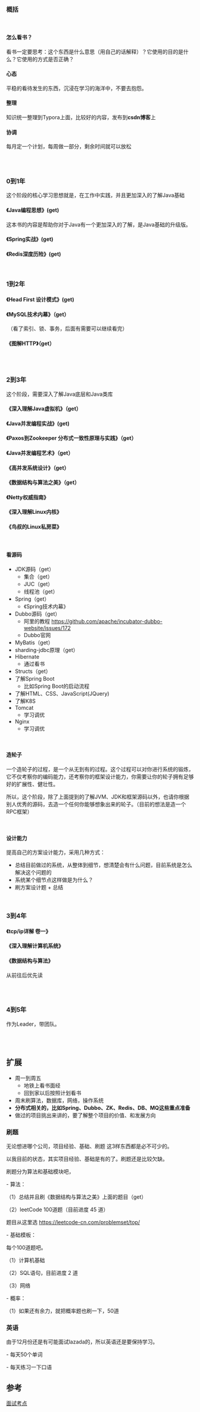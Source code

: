 ### 概括

<br/>



#### 怎么看书？

看书一定要思考：这个东西是什么意思（用自己的话解释）？它使用的目的是什么？它使用的方式是否正确？

#### 心态

平稳的看待发生的东西，沉浸在学习的海洋中，不要去抱怨。

#### 整理

知识统一整理到Typora上面，比较好的内容，发布到**csdn博客**上

#### 协调

每月定一个计划，每周做一部分，剩余时间就可以放松



<br/>

<br/>



### 0到1年

这个阶段的核心学习思想就是，在工作中实践，并且更加深入的了解Java基础

#### 《Java编程思想》(get)

这本书的内容是帮助你对于Java有一个更加深入的了解，是Java基础的升级版。

#### 《Spring实战》(get)

#### 《Redis深度历险》(get)

<br/>



### 1到2年

#### 《Head First 设计模式》(get)

#### 《MySQL技术内幕》（get）

​			（看了索引、锁、事务，后面有需要可以继续看完）

#### 《图解HTTP》（get）

<br/>

<br/>



### 2到3年

这个阶段，需要深入了解Java底层和Java类库

#### 《深入理解Java虚拟机》（get）

#### 《Java并发编程实战》(get)

#### 《Paxos到Zookeeper  分布式一致性原理与实践》（get）

####  《Java并发编程艺术》（get）

#### 《高并发系统设计》（get）

#### 《数据结构与算法之美》（get）

#### 《Netty权威指南》

#### 《深入理解Linux内核》

#### 《鸟叔的Linux私房菜》

<br/>



#### 看源码

- JDK源码（get）
  - 集合（get）
  - JUC（get）
  - 线程池（get）
- Spring（get） 
  -  《Spring技术内幕》
- Dubbo源码（get）
  - 阿里的教程 <https://github.com/apache/incubator-dubbo-website/issues/172>
  - Dubbo官网
- MyBatis（get）
- sharding-jdbc原理（get）
- Hibernate
  - 通过看书
- Structs（get）
- 了解Spring Boot
  - 比如Spring Boot的启动流程
- 了解HTML、CSS、JavaScript(JQuery)
- 了解K8S
- Tomcat
  - 学习调优
- Nginx
  - 学习调优

<br/>



#### 造轮子

一个造轮子的过程，是一个从无到有的过程。这个过程可以对你进行系统的锻炼，它不仅考察你的编码能力，还考察你的框架设计能力，你需要让你的轮子拥有足够好的扩展性、健壮性。

所以，这个阶段，除了上面提到的了解JVM、JDK和框架源码以外，也请你根据别人优秀的源码，去造一个任何你能够想象出来的轮子。（目前的想法是造一个RPC框架）



<br/>



#### 设计能力

提高自己的方案设计能力，采用几种方式：

- 总结目前做过的系统，从整体到细节，想清楚会有什么问题，目前系统是怎么解决这个问题的
- 系统某个细节点这样做是为什么？
- 刷方案设计题 + 总结



<br/>





### 3到4年

#### 《tcp/ip详解 卷一》

#### 《深入理解计算机系统》

#### 《数据结构与算法》

从前往后优先读

<br/>

<br/>



### 4到5年

作为Leader，带团队。

<br/>

<br/>





## 扩展



- 周一到周五
  - 地铁上看书面经
  - 回到家以后按照计划看书
- 周末刷算法，数据库，网络，操作系统
- **分布式相关的，比如Spring、Dubbo、ZK、Redis、DB、MQ这些重点准备**
- 做过的项目挑出来讲的，要了解整个项目的价值、和发展方向





### 刷题

无论想进哪个公司，项目经验、基础、刷题 这3样东西都是必不可少的。

以我目前的状态，其实项目经验、基础是有的了。刷题还是比较欠缺。

刷题分为算法和基础模块吧，



\- 算法：

（1）总结并且刷《数据结构与算法之美》上面的题目（get）

（2）leetCode 100道题（目前进度 45 道）

题目从这里选 https://leetcode-cn.com/problemset/top/



\- 基础模板：

每个100道题吧。

（1）计算机基础

（2）SQL语句，目前进度 2 道

（3）网络



\- 概率：

（1）如果还有余力，就把概率题也刷一下，50道



### 英语

由于12月份还是有可能面试lazada的，所以英语还是要保持学习。

\- 每天50个单词

\- 每天练习一下口语









## 参考

[面试考点](https://www.jianshu.com/p/2e33fc09a59c)



